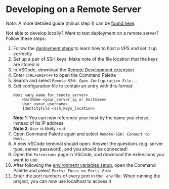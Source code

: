 # Developing on a Remote Server
*Note:* A more detailed guide (minus step 1) can be [found here](https://www.digitalocean.com/community/tutorials/how-to-use-visual-studio-code-for-remote-development-via-the-remote-ssh-plugin).

Not able to develop locally? Want to test deployment on a remote server? Follow these steps:
1. Follow the [deployment steps](/docs/deployment/README.md) to learn how to host a VPS and set it up correctly  
2. Set up a pair of SSH keys. Make note of the file location that the keys are stored in
3. In VSCode, download the [Remote Development extension](https://code.visualstudio.com/docs/remote/remote-overview)  
4. Enter `CTRL+SHIFT+P` to open the Command Palette  
5. Search and select `Remote-SSH: Open Configuration File...`  
6. Edit configuration file to contain an entry with this format:  
    ```
    Host <any_name_for_remote_server>
        HostName <your_server_ip_or_hostname>
        User <your_username>
        IdentityFile <ssh_keys_location>
    ```
    **Note 1**: You can now reference your host by the name you chose, instead of its IP address  
    **Note 2**: `User` is likely `root`  
7. Open Command Palette again and select `Remote-SSH: Connect to Host...`   
8. A new VSCode terminal should open. Answer the questions (e.g. server type, server password), and you should be connected!  
9. Open the `Extensions` page in VSCode, and download the extensions you want to use  
10. After following the [environment variables setup](repo_setup.md#3-set-environment-variables), open the Command Palette and select `Ports: Focus on Ports View`  
11. Enter the port numbers of every port in the `.env` file. When running the project, you can now use localhost to access it
